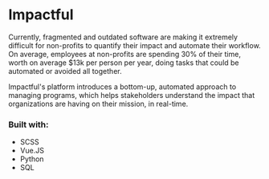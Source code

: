 # Impactful
Currently, fragmented and outdated software are making it extremely difficult for non-profits to quantify their impact and automate their workflow. On average, employees at non-profits are spending 30% of their time, worth on average $13k per person per year, doing tasks that could be automated or avoided all together.

Impactful's platform introduces a bottom-up, automated approach to managing programs, which helps stakeholders understand the impact that organizations are having on their mission, in real-time.

### Built with:
- SCSS
- Vue.JS
- Python
- SQL
